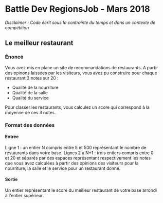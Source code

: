 # Battle Dev RegionsJob - Mars 2018

*Disclaimer : Code écrit sous la contrainte du temps et dans un contexte de compétition*

## Le meilleur restaurant

### Énoncé
Vous avez mis en place un site de recommandations de restaurants. A partir des opinons laissées par les visiteurs, vous avez pu construire pour chaque restaurant 3 notes sur 20 :
- Qualité de la nourriture
- Qualité de la salle
- Qualité du service

Pour classer les restaurants, vous calculez un score qui correspond à la moyenne de ces 3 notes.


### Format des données

#### Entrée
Ligne 1 : un entier N compris entre 5 et 500 représentant le nombre de restaurants dans votre base.
Lignes 2 à N+1 : trois entiers compris entre 0 et 20 et séparés par des espaces représentant respectivement les notes que vous avez calculées à partir des opinions des visiteurs pour la nourriture, la salle et le service pour un restaurant donné.

#### Sortie
Un entier représentant le score du meilleur restaurant de votre base arrondi à l'entier supérieur.